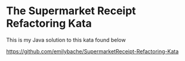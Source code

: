 # The Supermarket Receipt Refactoring Kata

This is my Java solution to this kata found below

https://github.com/emilybache/SupermarketReceipt-Refactoring-Kata 
